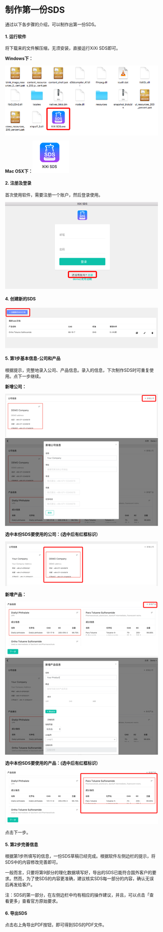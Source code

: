 # 制作第一份SDS

通过以下各步骤的介绍，可以制作出第一份SDS。

#### 1. 运行软件

将下载来的文件解压缩，无须安装，直接运行XiXi SDS即可。

**Windows下：**

![](/assets/windows.png)

**Mac OSX下：**![](/assets/mac.png)

#### 2. 注册及登录

首次使用软件，需要注册一个账户，然后登录使用。

![](/assets/login.png)

#### 4. 创建新的SDS

#### ![](/assets/newsds.png)

#### 5. 第1步基本信息-公司和产品

根据提示，完整地录入公司、产品信息。录入的信息，下次制作SDS时可重复使用。点下一步继续。

**新增公司：**

![](/assets/newcompany.png)  
![](/assets/createcompany2.png)

**选中本份SDS要使用的公司：\(选中后有红框标识）**

![](/assets/selectcompany.png)

**新增产品：**

![](/assets/newproduct.png)  
![](/assets/newproduct2.png)

**选中本份SDS要使用的产品：\(选中后有红框标识）**

![](/assets/selectproduct.png)

点击下一步。

#### 5. 第2步完善信息

根据第1步所填写的信息，一份SDS草稿已经完成。根据软件左侧边栏的提示，将SDS中的内容修改完善即可。

一般而言，只要将第9部分的理化数据填写好，导出的SDS已能符合国外客户的要求。然而，为了使SDS的内容更准确，建议核实SDS每一部分的内容，确认无误后再发给客户。

注：SDS的第一部分，在左侧边栏中均有相应的操作建议，并且，可以点击「查看更多」查看官方原始要求。

#### 6. 导出SDS

点击右上角导出PDF按钮，即可得到SDS的PDF文件。

